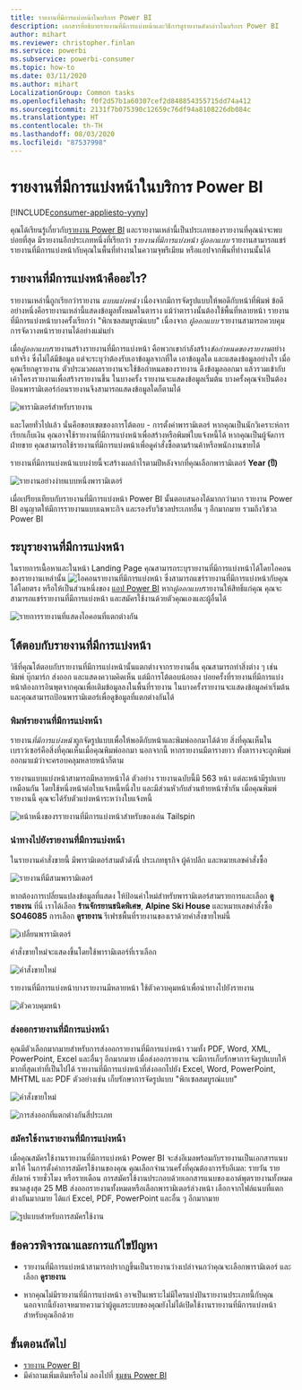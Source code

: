 ```yaml
---
title: รายงานที่มีการแบ่งหน้าในบริการ Power BI
description: เอกสารที่อธิบายรายงานที่มีการแบ่งหน้าและวิธีการดูรายงานดังกล่าวในบริการ Power BI
author: mihart
ms.reviewer: christopher.finlan
ms.service: powerbi
ms.subservice: powerbi-consumer
ms.topic: how-to
ms.date: 03/11/2020
ms.author: mihart
LocalizationGroup: Common tasks
ms.openlocfilehash: f0f2d57b1a60307cef2d848854355715dd74a412
ms.sourcegitcommit: 2131f7b075390c12659c76df94a8108226db084c
ms.translationtype: HT
ms.contentlocale: th-TH
ms.lasthandoff: 08/03/2020
ms.locfileid: "87537998"
---
```

# <a name="paginated-reports-in-the-power-bi-service"></a>รายงานที่มีการแบ่งหน้าในบริการ Power BI

[!INCLUDE[consumer-appliesto-yyny](../includes/consumer-appliesto-yyny.md)]

คุณได้เรียนรู้เกี่ยวกับ[รายงาน Power BI](end-user-reports.md) และรายงานเหล่านี้เป็นประเภทของรายงานที่คุณน่าจะพบบ่อยที่สุด มีรายงานอีกประเภทหนึ่งที่เรียกว่า *รายงานที่มีการแบ่งหน้า* *ผู้ออกแบบ* รายงานสามารถแชร์รายงานที่มีการแบ่งหน้ากับคุณในพื้นที่ทำงานในความจุพรีเมียม หรือแอปจากพื้นที่ทำงานนั้นได้ 

## <a name="what-is-a-paginated-report"></a>รายงานที่มีการแบ่งหน้าคืออะไร?

รายงานเหล่านี้ถูกเรียกว่ารายงาน *แบบแบ่งหน้า* เนื่องจากมีการจัดรูปแบบให้พอดีกับหน้าที่พิมพ์ ข้อดีอย่างหนึ่งคือรายงานเหล่านี้แสดงข้อมูลทั้งหมดในตาราง แม้ว่าตารางนั้นต้องใช้พื้นที่หลายหน้า รายงานที่มีการแบ่งหน้าบางครั้งเรียกว่า "พิกเซลสมบูรณ์แบบ" เนื่องจาก *ผู้ออกแบบ* รายงานสามารถควบคุมการจัดวางหน้ารายงานได้อย่างแม่นยำ

เมื่อ*ผู้ออกแบบ*รายงานสร้างรายงานที่มีการแบ่งหน้า คือพวกเขากำลังสร้าง*ข้อกำหนดของรายงาน*อย่างแท้จริง ซึ่งไม่ได้มีข้อมูล แต่จะระบุว่าต้องรับเอาข้อมูลจากที่ใด เอาข้อมูลใด และแสดงข้อมูลอย่างไร เมื่อคุณเรียกดูรายงาน ตัวประมวลผลรายงานจะใช้ข้อกำหนดของรายงาน ดึงข้อมูลออกมา แล้วรวมเข้ากับเค้าโครงรายงานเพื่อสร้างรายงานขึ้น ในบางครั้ง รายงานจะแสดงข้อมูลเริ่มต้น บางครั้งคุณจำเป็นต้องป้อนพารามิเตอร์ก่อนรายงานจึงสามารถแสดงข้อมูลใดก็ตามได้ 

   ![พารามิเตอร์สำหรับรายงาน](./media/end-user-paginated-report/power-bi-report-parameters.png)

และโดยทั่วไปแล้ว นั่นคือขอบเขตของการโต้ตอบ - การตั้งค่าพารามิเตอร์ หากคุณเป็นนักวิเคราะห์การเรียกเก็บเงิน คุณอาจใช้รายงานที่มีการแบ่งหน้าเพื่อสร้างหรือพิมพ์ใบแจ้งหนี้ได้ หากคุณเป็นผู้จัดการฝ่ายขาย คุณสามารถใช้รายงานที่มีการแบ่งหน้าเพื่อดูคำสั่งซื้อตามร้านค้าหรือพนักงานขายได้ 

รายงานที่มีการแบ่งหน้าแบบง่ายนี้จะสร้างผลกำไรตามปีหลังจากที่คุณเลือกพารามิเตอร์ **Year (ปี)** 

![รายงานอย่างง่ายแบบหนึ่งพารามิเตอร์](./media/end-user-paginated-report/power-bi-report-simple.png)

เมื่อเปรียบเทียบกับรายงานที่มีการแบ่งหน้า Power BI นั้นตอบสนองได้มากกว่ามาก รายงาน Power BI อนุญาตให้มีการรายงานแบบเฉพาะกิจ และรองรับวิชวลประเภทอื่น ๆ อีกมากมาย รวมถึงวิชวล Power BI

## <a name="identify-a-paginated-report"></a>ระบุรายงานที่มีการแบ่งหน้า

ในรายการเนื้อหาและในหน้า Landing Page คุณสามารถระบุรายงานที่มีการแบ่งหน้าได้โดยไอคอนของรายงานเหล่านั้น ![ไอคอนรายงานที่มีการแบ่งหน้า](media/end-user-paginated-report/power-bi-report-icon.png)  ซึ่งสามารถแชร์รายงานที่มีการแบ่งหน้ากับคุณได้โดยตรง หรือให้เป็นส่วนหนึ่งของ [แอป Power BI](end-user-apps.md) หาก*ผู้ออกแบบ*รายงานให้สิทธิ์แก่คุณ คุณจะสามารถแชร์รายงานที่มีการแบ่งหน้า และสมัครใช้งานด้วยตัวคุณเองและผู้อื่นได้

![รายการรายงานที่แสดงไอคอนที่แตกต่างกัน](./media/end-user-paginated-report/power-bi-report-list.png)

## <a name="interact-with-a-paginated-report"></a>โต้ตอบกับรายงานที่มีการแบ่งหน้า

วิธีที่คุณโต้ตอบกับรายงานที่มีการแบ่งหน้านั้นแตกต่างจากรายงานอื่น คุณสามารถทำสิ่งต่าง ๆ เช่น พิมพ์ บุ๊กมาร์ก ส่งออก และแสดงความคิดเห็น แต่มีการโต้ตอบน้อยลง บ่อยครั้งที่รายงานที่มีการแบ่งหน้าต้องการอินพุตจากคุณเพื่อเติมข้อมูลลงในพื้นที่รายงาน  ในบางครั้งรายงานจะแสดงข้อมูลค่าเริ่มต้น และคุณสามารถป้อนพารามิเตอร์เพื่อดูข้อมูลที่แตกต่างกันได้

### <a name="print-a-paginated-report"></a>พิมพ์รายงานที่มีการแบ่งหน้า

รายงาน*ที่มีการแบ่งหน้า*ถูกจัดรูปแบบเพื่อให้พอดีกับหน้าและพิมพ์ออกมาได้ด้วย สิ่งที่คุณเห็นในเบราว์เซอร์คือสิ่งที่คุณเห็นเมื่อคุณพิมพ์ออกมา นอกจากนี้ หากรายงานมีตารางยาว ทั้งตารางจะถูกพิมพ์ออกมาแม้ว่าจะครอบคลุมหลายหน้าก็ตาม 

รายงานแบบแบ่งหน้าสามารถมีหลายหน้าได้ ตัวอย่าง รายงานฉบับนี้มี 563 หน้า แต่ละหน้ามีรูปแบบเหมือนกัน โดยใช้หนึ่งหน้าต่อใบแจ้งหนี้หนึ่งใบ และมีส่วนหัวกับส่วนท้ายหน้าซ้ำกัน เมื่อคุณพิมพ์รายงานนี้ คุณจะได้รับตัวแบ่งหน้าระหว่างใบแจ้งหนี้

   ![หน้าหนึ่งของรรายงานที่มีการแบ่งหน้าสำหรับของเล่น Tailspin](./media/end-user-paginated-report/power-bi-paginated-500.png)


### <a name="navigate-the-paginated-report"></a>นำทางไปยังรายงานที่มีการแบ่งหน้า

ในรายงานคำสั่งขายนี้ มีพารามิเตอร์สามตัวดังนี้ ประเภทธุรกิจ ผู้ค้าปลีก และหมายเลขคำสั่งซื้อ 

![รายงานที่มีสามพารามิเตอร์](./media/end-user-paginated-report/power-bi-parameter.png)

หากต้องการเปลี่ยนแปลงข้อมูลที่แสดง ให้ป้อนค่าใหม่สำหรับพารามิเตอร์สามรายการและเลือก **ดูรายงาน** ที่นี่ เราได้เลือก **ร้านจักรยานชนิดพิเศษ**, **Alpine Ski House** และหมายเลขคำสั่งซื้อ **SO46085** การเลือก **ดูรายงาน** รีเฟรชพื้นที่รายงานของเราด้วยคำสั่งขายใหม่นี้

![เปลี่ยนพารามิเตอร์](./media/end-user-paginated-report/power-bi-order.png)

คำสั่งขายใหม่จะแสดงขึ้นโดยใช้พารามิเตอร์ที่เราเลือก 

![คำสั่งขายใหม่](./media/end-user-paginated-report/power-bi-new-order.png)

รายงานที่มีการแบ่งหน้าบางรายงานมีหลายหน้า  ใช้ตัวควบคุมหน้าเพื่อนำทางไปยังรายงาน 

![ตัวควบคุมหน้า](./media/end-user-paginated-report/power-bi-page.png)

### <a name="export-the-paginated-report"></a>ส่งออกรายงานที่มีการแบ่งหน้า
คุณมีตัวเลือกมากมายสำหรับการส่งออกรายงานที่มีการแบ่งหน้า รวมทั้ง PDF, Word, XML, PowerPoint, Excel และอื่นๆ อีกมากมาย เมื่อส่งออกรายงาน จะมีการเก็บรักษาการจัดรูปแบบให้มากที่สุดเท่าที่เป็นไปได้ รายงานที่มีการแบ่งหน้าที่ส่งออกไปยัง Excel, Word, PowerPoint, MHTML และ PDF ตัวอย่างเช่น เก็บรักษาการจัดรูปแบบ "พิกเซลสมบูรณ์แบบ" 

![คำสั่งขายใหม่](./media/end-user-paginated-report/power-bi-exporting.png)

![การส่งออกที่แตกต่างกันสี่ประเภท](./media/end-user-paginated-report/power-bi-four.png)

### <a name="subscribe-to-the-paginated-report"></a>สมัครใช้งานรายงานที่มีการแบ่งหน้า
เมื่อคุณสมัครใช้งานรายงานที่มีการแบ่งหน้า Power BI จะส่งอีเมลพร้อมกับรายงานเป็นเอกสารแนบมาให้ ในการตั้งค่าการสมัครใช้งานของคุณ คุณเลือกจำนวนครั้งที่คุณต้องการรับอีเมล: รายวัน รายสัปดาห์ รายชั่วโมง หรือรายเดือน การสมัครใช้งานประกอบด้วยเอกสารแนบของเอาต์พุตรายงานทั้งหมด ขนาดสูงสุด 25 MB ส่งออกรายงานทั้งหมดหรือเลือกพารามิเตอร์ล่วงหน้า เลือกจากไฟล์แนบที่แตกต่างกันมากมาย ได้แก่ Excel, PDF, PowerPoint และอื่น ๆ อีกมากมาย  

![รูปแบบสำหรับการสมัครใช้งาน](./media/end-user-paginated-report/power-bi-export-list.png)

## <a name="considerations-and-troubleshooting"></a>ข้อควรพิจารณาและการแก้ไขปัญหา

- รายงานที่มีการแบ่งหน้าสามารถปรากฏขึ้นเป็นรายงานว่างเปล่าจนกว่าคุณจะเลือกพารามิเตอร์ และเลือก **ดูรายงาน**

- หากคุณไม่มีรายงานที่มีการแบ่งหน้า อาจเป็นเพราะไม่มีใครแบ่งปันรายงานประเภทนี้กับคุณ นอกจากนี้ยังอาจหมายความว่าผู้ดูแลระบบของคุณยังไม่ได้เปิดใช้งานรายงานที่มีการแบ่งหน้าสำหรับคุณอีกด้วย 

 

## <a name="next-steps"></a>ขั้นตอนถัดไป
- [รายงาน Power BI](end-user-reports.md)
- มีคำถามเพิ่มเติมหรือไม่ ลองไปที่ [ชุมชน Power BI](https://community.powerbi.com/)

